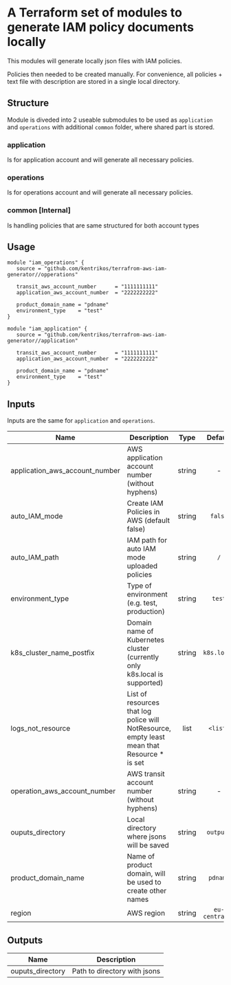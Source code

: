 # A Terraform set of modules to generate IAM policy documents locally

This modules will generate locally json files with IAM policies.

Policies then needed to be created manually.
For convenience, all policies + text file with description are stored in a single local directory.

## Structure

Module is diveded into 2 useable submodules to be used as `application` and `operations` with additional `common` folder, where shared part is stored.

### application

Is for application account and will generate all necessary policies.

### operations

Is for operations account and will generate all necessary policies.

### common [Internal]

Is handling policies that are same structured for both account types

## Usage

```hcl
module "iam_operations" {
   source = "github.com/kentrikos/terrafrom-aws-iam-generator//opperations"

   transit_aws_account_number      = "1111111111"
   application_aws_account_number  = "2222222222"

   product_domain_name = "pdname"
   environment_type    = "test"
}

module "iam_application" {
   source = "github.com/kentrikos/terrafrom-aws-iam-generator//application"

   transit_aws_account_number      = "1111111111"
   application_aws_account_number  = "2222222222"

   product_domain_name = "pdname"
   environment_type    = "test"
}

```

## Inputs

Inputs are the same for `application` and `operations`.

| Name | Description | Type | Default | Required |
|------|-------------|:----:|:-----:|:-----:|
| application_aws_account_number | AWS application account number (without hyphens) | string | - | yes |
| auto_IAM_mode | Create IAM Policies in AWS (default false) | string | `false` | no |
| auto_IAM_path | IAM path for auto IAM mode uploaded policies | string | `/` | no |
| environment_type | Type of environment (e.g. test, production) | string | `test` | no |
| k8s_cluster_name_postfix | Domain name of Kubernetes cluster (currently only k8s.local is supported) | string | `k8s.local` | no |
| logs_not_resource | List of resources that log police will NotResource, empty least mean that Resource * is set | list | `<list>` | no |
| operation_aws_account_number | AWS transit account number (without hyphens) | string | - | yes |
| ouputs_directory | Local directory where jsons will be saved | string | `outputs` | no |
| product_domain_name | Name of product domain, will be used to create other names | string | `pdname` | no |
| region | AWS region | string | `eu-central-1` | no |

## Outputs

| Name | Description |
|------|-------------|
| ouputs_directory | Path to directory with jsons |

